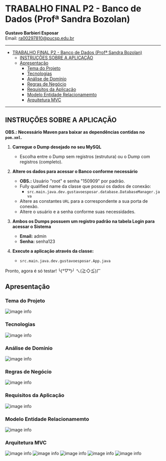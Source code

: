 
# TRABALHO FINAL P2 - Banco de Dados (Profª Sandra Bozolan)

**Gustavo Barbieri Esposar**  
Email: [ra00297810@pucsp.edu.br](mailto:ra00297810@pucsp.edu.br)

---

<!-- TOC -->

- [TRABALHO FINAL P2 - Banco de Dados (Profª Sandra Bozolan)](#trabalho-final-p2---banco-de-dados-profª-sandra-bozolan)
    - [INSTRUÇÕES SOBRE A APLICAÇÃO](#instruções-sobre-a-aplicação)
    - [Apresentação](#apresentação)
        - [Tema do Projeto](#tema-do-projeto)
        - [Tecnologias](#tecnologias)
        - [Análise de Domínio](#análise-de-domínio)
        - [Regras de Negócio](#regras-de-negócio)
        - [Requisitos da Aplicação](#requisitos-da-aplicação)
        - [Modelo Entidade Relacionamemto](#modelo-entidade-relacionamemto)
        - [Arquitetura MVC](#arquitetura-mvc)

<!-- /TOC -->

---

## INSTRUÇÕES SOBRE A APLICAÇÃO

**OBS.: Necessário Maven para baixar as dependências contidas no `pom.xml`.**

1. **Carregue o Dump desejado no seu MySQL**
    - Escolha entre o Dump sem registros (estrutura) ou o Dump com registros (completo).

2. **Altere os dados para acessar o Banco conforme necessário**
    - **OBS.:** Usuário "root" e senha "150909" por padrão.
    - Fully qualified name da classe que possui os dados de conexão:
        - `src.main.java.dev.gustavoesposar.database.DatabaseManager.java`
    - Altere as constantes `URL` para a correspondente a sua porta de conexão.
    - Altere o usuário e a senha conforme suas necessidades.

3. **Ambos os Dumps possuem um registro padrão na tabela Login para acessar o Sistema**
    - **Email:** admin
    - **Senha:** senha123

4. **Execute a aplicação através da classe:**
    - `src.main.java.dev.gustavoesposar.App.java`

Pronto, agora é só testar! ╰(*°▽°*)╯  ㄟ(≧◇≦)ㄏ

## Apresentação

### Tema do Projeto
![image info](./readme_fig\slide1.jpg)
### Tecnologias
![image info](./readme_fig\slide2.jpg)
### Análise de Domínio
![image info](./readme_fig\slide3.jpg)
### Regras de Negócio
![image info](./readme_fig\slide4.jpg)
### Requisitos da Aplicação
![image info](./readme_fig\slide5.jpg)
### Modelo Entidade Relacionamemto
![image info](./readme_fig\slide6.jpg)
### Arquitetura MVC
![image info](./readme_fig\slide7.jpg)
![image info](./readme_fig\slide8.jpg)
![image info](./readme_fig\slide9.jpg)
![image info](./readme_fig\slide10.jpg)
![image info](./readme_fig\slide11.jpg)